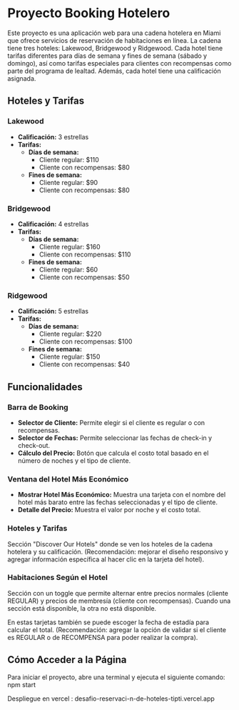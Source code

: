 # Proyecto Booking Hotelero

Este proyecto es una aplicación web para una cadena hotelera en Miami que ofrece servicios de reservación de habitaciones en línea. La cadena tiene tres hoteles: Lakewood, Bridgewood y Ridgewood. Cada hotel tiene tarifas diferentes para días de semana y fines de semana (sábado y domingo), así como tarifas especiales para clientes con recompensas como parte del programa de lealtad. Además, cada hotel tiene una calificación asignada.

## Hoteles y Tarifas

### Lakewood
- **Calificación:** 3 estrellas
- **Tarifas:**
  - **Días de semana:**
    - Cliente regular: $110
    - Cliente con recompensas: $80
  - **Fines de semana:**
    - Cliente regular: $90
    - Cliente con recompensas: $80

### Bridgewood
- **Calificación:** 4 estrellas
- **Tarifas:**
  - **Días de semana:**
    - Cliente regular: $160
    - Cliente con recompensas: $110
  - **Fines de semana:**
    - Cliente regular: $60
    - Cliente con recompensas: $50

### Ridgewood
- **Calificación:** 5 estrellas
- **Tarifas:**
  - **Días de semana:**
    - Cliente regular: $220
    - Cliente con recompensas: $100
  - **Fines de semana:**
    - Cliente regular: $150
    - Cliente con recompensas: $40

## Funcionalidades

### Barra de Booking
- **Selector de Cliente:** Permite elegir si el cliente es regular o con recompensas.
- **Selector de Fechas:** Permite seleccionar las fechas de check-in y check-out.
- **Cálculo del Precio:** Botón que calcula el costo total basado en el número de noches y el tipo de cliente.

### Ventana del Hotel Más Económico
- **Mostrar Hotel Más Económico:** Muestra una tarjeta con el nombre del hotel más barato entre las fechas seleccionadas y el tipo de cliente.
- **Detalle del Precio:** Muestra el valor por noche y el costo total.

### Hoteles y Tarifas
Sección "Discover Our Hotels" donde se ven los hoteles de la cadena hotelera y su calificación. (Recomendación: mejorar el diseño responsivo y agregar información específica al hacer clic en la tarjeta del hotel).

### Habitaciones Según el Hotel
Sección con un toggle que permite alternar entre precios normales (cliente REGULAR) y precios de membresía (cliente con recompensas). Cuando una sección está disponible, la otra no está disponible.

En estas tarjetas también se puede escoger la fecha de estadía para calcular el total. (Recomendación: agregar la opción de validar si el cliente es REGULAR o de RECOMPENSA para poder realizar la compra).

## Cómo Acceder a la Página

Para iniciar el proyecto, abre una terminal y ejecuta el siguiente comando:
npm start

Despliegue en vercel : desafio-reservaci-n-de-hoteles-tipti.vercel.app

